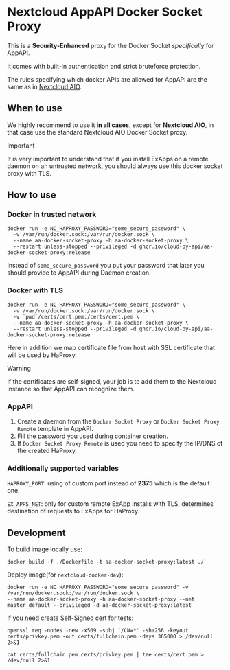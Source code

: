 # Nextcloud AppAPI Docker Socket Proxy

This is a **Security-Enhanced** proxy for the Docker Socket *specifically* for AppAPI.

It comes with built-in authentication and strict bruteforce protection.

The rules specifying which docker APIs are allowed for AppAPI are the same as in [Nextcloud AIO](https://github.com/nextcloud/all-in-one/tree/main/Containers/docker-socket-proxy).

## When to use

We highly recommend to use it **in all cases**, except for **Nextcloud AIO**, in that case use the standard Nextcloud AIO Docker Socket proxy.

> [!IMPORTANT]
> It is very important to understand that if you install ExApps on a remote daemon on an untrusted network,
> you should always use this docker socket proxy with TLS.

## How to use

### Docker in trusted network

```shell
docker run -e NC_HAPROXY_PASSWORD="some_secure_password" \
  -v /var/run/docker.sock:/var/run/docker.sock \
  --name aa-docker-socket-proxy -h aa-docker-socket-proxy \
  --restart unless-stopped --privileged -d ghcr.io/cloud-py-api/aa-docker-socket-proxy:release
```

Instead of `some_secure_password` you put your password that later you should provide to AppAPI during Daemon creation.

### Docker with TLS

```shell
docker run -e NC_HAPROXY_PASSWORD="some_secure_password" \
  -v /var/run/docker.sock:/var/run/docker.sock \
  -v `pwd`/certs/cert.pem:/certs/cert.pem \
  --name aa-docker-socket-proxy -h aa-docker-socket-proxy \
  --restart unless-stopped --privileged -d ghcr.io/cloud-py-api/aa-docker-socket-proxy:release
```

Here in addition we map certificate file from host with SSL certificate that will be used by HaProxy.

> [!WARNING]
> If the certificates are self-signed, your job is to add them to the Nextcloud instance so that AppAPI can recognize them.

### AppAPI

1. Create a daemon from the `Docker Socket Proxy` or `Docker Socket Proxy Remote` template in AppAPI.
2. Fill the password you used during container creation.
3. If `Docker Socket Proxy Remote` is used you need to specify the IP/DNS of the created HaProxy.

### Additionally supported variables

`HAPROXY_PORT`: using of custom port instead of **2375** which is the default one.

`EX_APPS_NET`: only for custom remote ExApp installs with TLS, determines destination of requests to ExApps for HaProxy.

## Development

To build image locally use:

```shell
docker build -f ./Dockerfile -t aa-docker-socket-proxy:latest ./
```

Deploy image(for `nextcloud-docker-dev`):

```shell
docker run -e NC_HAPROXY_PASSWORD="some_secure_password" -v /var/run/docker.sock:/var/run/docker.sock \
--name aa-docker-socket-proxy -h aa-docker-socket-proxy --net master_default --privileged -d aa-docker-socket-proxy:latest
```

If you need create Self-Signed cert for tests:

```shell
openssl req -nodes -new -x509 -subj '/CN=*' -sha256 -keyout certs/privkey.pem -out certs/fullchain.pem -days 365000 > /dev/null 2>&1
```

```shell
cat certs/fullchain.pem certs/privkey.pem | tee certs/cert.pem > /dev/null 2>&1
```
